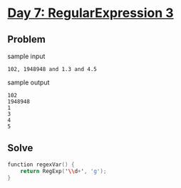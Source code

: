 # [Day 7: RegularExpression 3](https://www.hackerrank.com/challenges/js10-regexp-3/problem)
## Problem
sample input
```
102, 1948948 and 1.3 and 4.5
```
sample output
```
102
1948948
1
3
4
5
```
## Solve
```kotlin
function regexVar() {
    return RegExp('\\d+', 'g');
}
```
